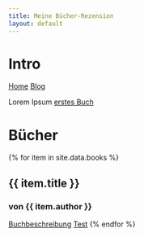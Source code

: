 ```yaml
---
title: Meine Bücher-Rezension
layout: default
---
```

# Intro
<nav>
    <a href="/">Home</a>
    <a href="/test/">Blog</a>
</nav>

Lorem Ipsum
[erstes Buch](_includes/buch_eins.md)
# Bücher
{% for item in site.data.books %}
## {{ item.title }}
### von **{{ item.author }}**
<a href="{{ item.summary }}">Buchbeschreibung</a>
[Test](buch_eins.md)
{% endfor %}


